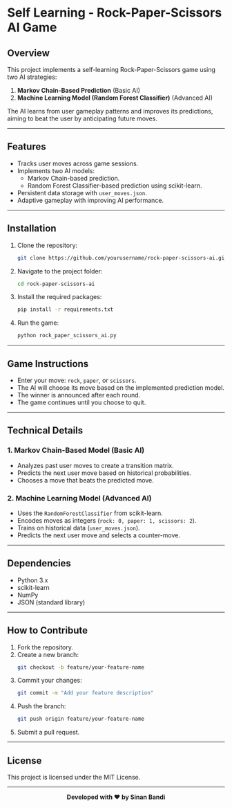 
# **Self Learning - Rock-Paper-Scissors AI Game**

## **Overview**
This project implements a self-learning Rock-Paper-Scissors game using two AI strategies:

1. **Markov Chain-Based Prediction** (Basic AI)
2. **Machine Learning Model (Random Forest Classifier)** (Advanced AI)

The AI learns from user gameplay patterns and improves its predictions, aiming to beat the user by anticipating future moves.

---

## **Features**
- Tracks user moves across game sessions.
- Implements two AI models:
  - Markov Chain-based prediction.
  - Random Forest Classifier-based prediction using scikit-learn.
- Persistent data storage with `user_moves.json`.
- Adaptive gameplay with improving AI performance.

---

## **Installation**

1. Clone the repository:
   ```bash
   git clone https://github.com/yourusername/rock-paper-scissors-ai.git
   ```

2. Navigate to the project folder:
   ```bash
   cd rock-paper-scissors-ai
   ```

3. Install the required packages:
   ```bash
   pip install -r requirements.txt
   ```

4. Run the game:
   ```bash
   python rock_paper_scissors_ai.py
   ```

---

## **Game Instructions**
- Enter your move: `rock`, `paper`, or `scissors`.
- The AI will choose its move based on the implemented prediction model.
- The winner is announced after each round.
- The game continues until you choose to quit.

---

## **Technical Details**

### **1. Markov Chain-Based Model (Basic AI)**
- Analyzes past user moves to create a transition matrix.
- Predicts the next user move based on historical probabilities.
- Chooses a move that beats the predicted move.

### **2. Machine Learning Model (Advanced AI)**
- Uses the `RandomForestClassifier` from scikit-learn.
- Encodes moves as integers (`rock: 0, paper: 1, scissors: 2`).
- Trains on historical data (`user_moves.json`).
- Predicts the next user move and selects a counter-move.

---

## **Dependencies**
- Python 3.x
- scikit-learn
- NumPy
- JSON (standard library)

---

## **How to Contribute**
1. Fork the repository.
2. Create a new branch:
   ```bash
   git checkout -b feature/your-feature-name
   ```
3. Commit your changes:
   ```bash
   git commit -m "Add your feature description"
   ```
4. Push the branch:
   ```bash
   git push origin feature/your-feature-name
   ```
5. Submit a pull request.

---

## **License**
This project is licensed under the MIT License.

---

<p align="center"><strong>Developed with ❤️ by Sinan Bandi</strong></p> 
